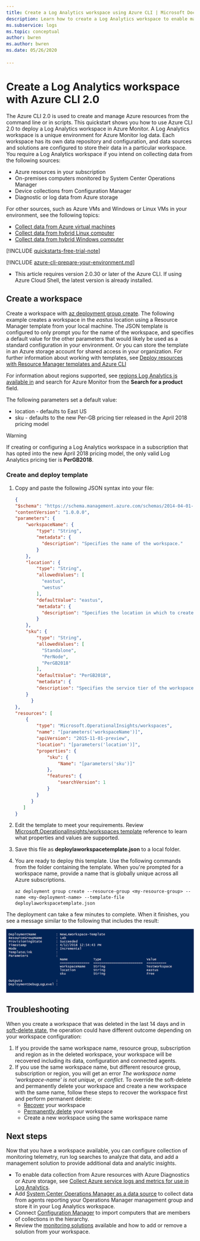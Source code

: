 ```yaml
---
title: Create a Log Analytics workspace using Azure CLI | Microsoft Docs
description: Learn how to create a Log Analytics workspace to enable management solutions and data collection from your cloud and on-premises environments with Azure CLI.
ms.subservice: logs
ms.topic: conceptual
author: bwren
ms.author: bwren
ms.date: 05/26/2020

---
```


# Create a Log Analytics workspace with Azure CLI 2.0

The Azure CLI 2.0 is used to create and manage Azure resources from the command line or in scripts. This quickstart shows you how to use Azure CLI 2.0 to deploy a Log Analytics workspace in Azure Monitor. A Log Analytics workspace is a unique environment for Azure Monitor log data. Each workspace has its own data repository and configuration, and data sources and solutions are configured to store their data in a particular workspace. You require a Log Analytics workspace if you intend on collecting data from the following sources:

* Azure resources in your subscription  
* On-premises computers monitored by System Center Operations Manager  
* Device collections from Configuration Manager  
* Diagnostic or log data from Azure storage  

For other sources, such as Azure VMs and Windows or Linux VMs in your environment, see the following topics:

* [Collect data from Azure virtual machines](./quick-collect-azurevm.md)
* [Collect data from hybrid Linux computer](../vm/quick-collect-linux-computer.md)
* [Collect data from hybrid Windows computer](quick-collect-windows-computer.md)

[!INCLUDE [quickstarts-free-trial-note](../../../includes/quickstarts-free-trial-note.md)]

[!INCLUDE [azure-cli-prepare-your-environment.md](../../../includes/azure-cli-prepare-your-environment.md)]

- This article requires version 2.0.30 or later of the Azure CLI. If using Azure Cloud Shell, the latest version is already installed.

## Create a workspace
Create a workspace with [az deployment group create](/cli/azure/deployment/group#az_deployment_group_create). The following example creates a workspace in the *eastus* location using a Resource Manager template from your local machine. The  JSON template is configured to only prompt you for the name of the workspace, and specifies a default value for the other parameters that would likely be used as a standard configuration in your environment. Or you can store the template in an Azure storage account for shared access in your organization. For further information about working with templates, see [Deploy resources with Resource Manager templates and Azure CLI](../../azure-resource-manager/templates/deploy-cli.md)

For information about regions supported, see [regions Log Analytics is available in](https://azure.microsoft.com/regions/services/) and search for Azure Monitor from the **Search for a product** field.

The following parameters set a default value:

* location - defaults to East US
* sku - defaults to the new Per-GB pricing tier released in the April 2018 pricing model

>[!WARNING]
>If creating or configuring a Log Analytics workspace in a subscription that has opted into the new April 2018 pricing model, the only valid Log Analytics pricing tier is **PerGB2018**.
>

### Create and deploy template

1. Copy and paste the following JSON syntax into your file:

    ```json
    {
    "$schema": "https://schema.management.azure.com/schemas/2014-04-01-preview/deploymentTemplate.json#",
    "contentVersion": "1.0.0.0",
    "parameters": {
        "workspaceName": {
            "type": "String",
            "metadata": {
              "description": "Specifies the name of the workspace."
            }
        },
        "location": {
            "type": "String",
            "allowedValues": [
              "eastus",
              "westus"
            ],
            "defaultValue": "eastus",
            "metadata": {
              "description": "Specifies the location in which to create the workspace."
            }
        },
        "sku": {
            "type": "String",
            "allowedValues": [
              "Standalone",
              "PerNode",
              "PerGB2018"
            ],
            "defaultValue": "PerGB2018",
            "metadata": {
            "description": "Specifies the service tier of the workspace: Standalone, PerNode, Per-GB"
        }
          }
    },
    "resources": [
        {
            "type": "Microsoft.OperationalInsights/workspaces",
            "name": "[parameters('workspaceName')]",
            "apiVersion": "2015-11-01-preview",
            "location": "[parameters('location')]",
            "properties": {
                "sku": {
                    "Name": "[parameters('sku')]"
                },
                "features": {
                    "searchVersion": 1
                }
            }
          }
       ]
    }
    ```

2. Edit the template to meet your requirements. Review [Microsoft.OperationalInsights/workspaces template](/azure/templates/microsoft.operationalinsights/2015-11-01-preview/workspaces) reference to learn what properties and values are supported.
3. Save this file as **deploylaworkspacetemplate.json** to a local folder.   
4. You are ready to deploy this template. Use the following commands from the folder containing the template. When you're prompted for a workspace name, provide a name that is globally unique across all Azure subscriptions.

    ```azurecli
    az deployment group create --resource-group <my-resource-group> --name <my-deployment-name> --template-file deploylaworkspacetemplate.json
    ```

The deployment can take a few minutes to complete. When it finishes, you see a message similar to the following that includes the result:

![Example result when deployment is complete](media/quick-create-workspace-cli/template-output-01.png)

## Troubleshooting
When you create a workspace that was deleted in the last 14 days and in [soft-delete state](../platform/delete-workspace.md#soft-delete-behavior), the operation could have different outcome depending on your workspace configuration:
1. If you provide the same workspace name, resource group, subscription and region as in the deleted workspace, your workspace will be recovered including its data, configuration and connected agents.
2. If you use the same workspace name, but different resource group, subscription or region, you will get an error *The workspace name 'workspace-name' is not unique*, or *conflict*. To override the soft-delete and permanently delete your workspace and create a new workspace with the same name, follow these steps to recover the workspace first and perform permanent delete:
   * [Recover](../platform/delete-workspace.md#recover-workspace) your workspace
   * [Permanently delete](../platform/delete-workspace.md#permanent-workspace-delete) your workspace
   * Create a new workspace using the same workspace name

## Next steps
Now that you have a workspace available, you can configure collection of monitoring telemetry, run log searches to analyze that data, and add a management solution to provide additional data and analytic insights.  

* To enable data collection from Azure resources with Azure Diagnostics or Azure storage, see [Collect Azure service logs and metrics for use in Log Analytics](../essentials/resource-logs.md#send-to-log-analytics-workspace).  
* Add [System Center Operations Manager as a data source](../agents/om-agents.md) to collect data from agents reporting your Operations Manager management group and store it in your Log Analytics workspace.  
* Connect [Configuration Manager](../platform/collect-sccm.md) to import computers that are members of collections in the hierarchy.  
* Review the [monitoring solutions](../insights/solutions.md) available and how to add or remove a solution from your workspace.

